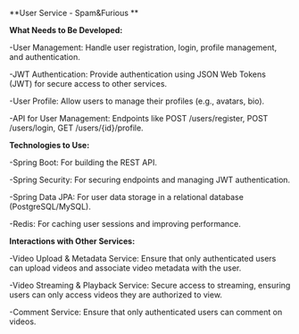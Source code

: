 **User Service - Spam&Furious **

**What Needs to Be Developed:**

-User Management: Handle user registration, login, profile management, and authentication.

-JWT Authentication: Provide authentication using JSON Web Tokens (JWT) for secure access to other services.

-User Profile: Allow users to manage their profiles (e.g., avatars, bio).

-API for User Management: Endpoints like POST /users/register, POST /users/login, GET /users/{id}/profile.


**Technologies to Use:**

-Spring Boot: For building the REST API.

-Spring Security: For securing endpoints and managing JWT authentication.

-Spring Data JPA: For user data storage in a relational database (PostgreSQL/MySQL).

-Redis: For caching user sessions and improving performance.



**Interactions with Other Services:**

-Video Upload & Metadata Service: Ensure that only authenticated users can upload videos and associate video metadata with the user.

-Video Streaming & Playback Service: Secure access to streaming, ensuring users can only access videos they are authorized to view.

-Comment Service: Ensure that only authenticated users can comment on videos.
